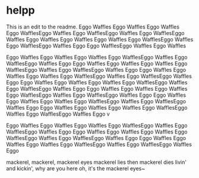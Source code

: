 # helpp
This is an edit to the readme. Eggo Waffles Eggo Waffles Eggo Waffles Eggo WafflesEggo Waffles Eggo WafflesEggo Waffles Eggo WafflesEggo Waffles
Eggo Waffles Eggo Waffles Eggo Waffles Eggo WafflesEggo Waffles Eggo WafflesEggo Waffles Eggo
 Eggo WafflesEggo Waffles Eggo Waffles

Eggo Waffles Eggo Waffles Eggo Waffles Eggo WafflesEggo Waffles Eggo WafflesEggo Waffles Eggo
Eggo Waffles Eggo Waffles Eggo Waffles Eggo WafflesEggo Waffles Eggo WafflesEggo Waffles Eggo
Eggo Waffles Eggo Waffles Eggo Waffles Eggo WafflesEggo Waffles Eggo WafflesEggo Waffles Eggo
Eggo Waffles Eggo Waffles Eggo Waffles Eggo WafflesEggo Waffles Eggo WafflesEggo Waffles Eggo
Eggo Waffles Eggo Waffles Eggo Waffles Eggo WafflesEggo Waffles Eggo WafflesEggo Waffles Eggo
Eggo Waffles Eggo Waffles Eggo Waffles Eggo WafflesEggo Waffles Eggo WafflesEggo Waffles Eggo
Eggo Waffles Eggo Waffles Eggo Waffles Eggo WafflesEggo Waffles Eggo WafflesEggo Waffles Eggo
v


Eggo Waffles Eggo Waffles Eggo Waffles Eggo WafflesEggo Waffles Eggo WafflesEggo Waffles Eggo
Eggo Waffles Eggo Waffles Eggo Waffles Eggo WafflesEggo Waffles Eggo WafflesEggo Waffles Eggo
Eggo Waffles Eggo Waffles Eggo Waffles Eggo WafflesEggo Waffles Eggo WafflesEggo Waffles Eggo

mackerel, mackerel, mackerel eyes
mackerel lies then mackerel dies
livin' and kickin', why are you here
oh, it's the mackerel eyes~


